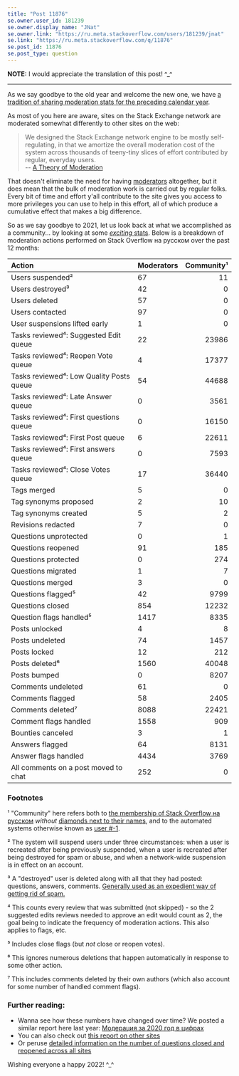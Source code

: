 ```yaml
---
title: "Post 11876"
se.owner.user_id: 181239
se.owner.display_name: "JNat"
se.owner.link: "https://ru.meta.stackoverflow.com/users/181239/jnat"
se.link: "https://ru.meta.stackoverflow.com/q/11876"
se.post_id: 11876
se.post_type: question
---
```

<p><strong>NOTE:</strong> I would appreciate the translation of this post! ^_^</p>
<hr />
<p>As we say goodbye to the old year and welcome the new one, we have <a href="https://ru.meta.stackoverflow.com/search?q=%22year+in+moderation%22+is%3Aquestion">a tradition of sharing moderation stats for the preceding calendar year</a>.</p>
<p>As most of you here are aware, sites on the Stack Exchange network are moderated somewhat differently to other sites on the web:</p>
<blockquote>
<p>We designed the Stack Exchange network engine to be mostly self-regulating, in that we amortize the overall moderation cost of the system across thousands of teeny-tiny slices of effort contributed by regular, everyday users.<br />
-- <a href="http://blog.stackoverflow.com/2009/05/a-theory-of-moderation/">A Theory of Moderation</a></p>
</blockquote>
<p>That doesn't eliminate the need for having <a href="https://stackoverflow.blog/2018/11/21/our-theory-of-moderation-re-visited/">moderators</a> altogether, but it does mean that the bulk of moderation work is carried out by regular folks. Every bit of time and effort y'all contribute to the site gives you access to more privileges you can use to help in this effort, all of which produce a cumulative effect that makes a big difference.</p>
<p>So as we say goodbye to 2021, let us look back at what we accomplished as a community... by looking at some <a href="https://i.stack.imgur.com/KZntT.gif" rel="nofollow noreferrer"><em>exciting</em> stats</a>. Below is a breakdown of moderation actions performed on Stack Overflow на русском over the past 12 months:</p>
<div class="s-table-container">
<table class="s-table">
<thead>
<tr>
<th style="text-align: left;">Action</th>
<th>Moderators</th>
<th style="text-align: right;">Community¹</th>
</tr>
</thead>
<tbody>
<tr>
<td style="text-align: left;">Users suspended²</td>
<td>67</td>
<td style="text-align: right;">11</td>
</tr>
<tr>
<td style="text-align: left;">Users destroyed³</td>
<td>42</td>
<td style="text-align: right;">0</td>
</tr>
<tr>
<td style="text-align: left;">Users deleted</td>
<td>57</td>
<td style="text-align: right;">0</td>
</tr>
<tr>
<td style="text-align: left;">Users contacted</td>
<td>97</td>
<td style="text-align: right;">0</td>
</tr>
<tr>
<td style="text-align: left;">User suspensions lifted early</td>
<td>1</td>
<td style="text-align: right;">0</td>
</tr>
<tr>
<td style="text-align: left;">Tasks reviewed⁴: Suggested Edit queue</td>
<td>22</td>
<td style="text-align: right;">23986</td>
</tr>
<tr>
<td style="text-align: left;">Tasks reviewed⁴: Reopen Vote queue</td>
<td>4</td>
<td style="text-align: right;">17377</td>
</tr>
<tr>
<td style="text-align: left;">Tasks reviewed⁴: Low Quality Posts queue</td>
<td>54</td>
<td style="text-align: right;">44688</td>
</tr>
<tr>
<td style="text-align: left;">Tasks reviewed⁴: Late Answer queue</td>
<td>0</td>
<td style="text-align: right;">3561</td>
</tr>
<tr>
<td style="text-align: left;">Tasks reviewed⁴: First questions queue</td>
<td>0</td>
<td style="text-align: right;">16150</td>
</tr>
<tr>
<td style="text-align: left;">Tasks reviewed⁴: First Post queue</td>
<td>6</td>
<td style="text-align: right;">22611</td>
</tr>
<tr>
<td style="text-align: left;">Tasks reviewed⁴: First answers queue</td>
<td>0</td>
<td style="text-align: right;">7593</td>
</tr>
<tr>
<td style="text-align: left;">Tasks reviewed⁴: Close Votes queue</td>
<td>17</td>
<td style="text-align: right;">36440</td>
</tr>
<tr>
<td style="text-align: left;">Tags merged</td>
<td>5</td>
<td style="text-align: right;">0</td>
</tr>
<tr>
<td style="text-align: left;">Tag synonyms proposed</td>
<td>2</td>
<td style="text-align: right;">10</td>
</tr>
<tr>
<td style="text-align: left;">Tag synonyms created</td>
<td>5</td>
<td style="text-align: right;">2</td>
</tr>
<tr>
<td style="text-align: left;">Revisions redacted</td>
<td>7</td>
<td style="text-align: right;">0</td>
</tr>
<tr>
<td style="text-align: left;">Questions unprotected</td>
<td>0</td>
<td style="text-align: right;">1</td>
</tr>
<tr>
<td style="text-align: left;">Questions reopened</td>
<td>91</td>
<td style="text-align: right;">185</td>
</tr>
<tr>
<td style="text-align: left;">Questions protected</td>
<td>0</td>
<td style="text-align: right;">274</td>
</tr>
<tr>
<td style="text-align: left;">Questions migrated</td>
<td>1</td>
<td style="text-align: right;">7</td>
</tr>
<tr>
<td style="text-align: left;">Questions merged</td>
<td>3</td>
<td style="text-align: right;">0</td>
</tr>
<tr>
<td style="text-align: left;">Questions flagged⁵</td>
<td>42</td>
<td style="text-align: right;">9799</td>
</tr>
<tr>
<td style="text-align: left;">Questions closed</td>
<td>854</td>
<td style="text-align: right;">12232</td>
</tr>
<tr>
<td style="text-align: left;">Question flags handled⁵</td>
<td>1417</td>
<td style="text-align: right;">8335</td>
</tr>
<tr>
<td style="text-align: left;">Posts unlocked</td>
<td>4</td>
<td style="text-align: right;">8</td>
</tr>
<tr>
<td style="text-align: left;">Posts undeleted</td>
<td>74</td>
<td style="text-align: right;">1457</td>
</tr>
<tr>
<td style="text-align: left;">Posts locked</td>
<td>12</td>
<td style="text-align: right;">212</td>
</tr>
<tr>
<td style="text-align: left;">Posts deleted⁶ </td>
<td>1560</td>
<td style="text-align: right;">40048</td>
</tr>
<tr>
<td style="text-align: left;">Posts bumped</td>
<td>0</td>
<td style="text-align: right;">8207</td>
</tr>
<tr>
<td style="text-align: left;">Comments undeleted</td>
<td>61</td>
<td style="text-align: right;">0</td>
</tr>
<tr>
<td style="text-align: left;">Comments flagged</td>
<td>58</td>
<td style="text-align: right;">2405</td>
</tr>
<tr>
<td style="text-align: left;">Comments deleted⁷</td>
<td>8088</td>
<td style="text-align: right;">22421</td>
</tr>
<tr>
<td style="text-align: left;">Comment flags handled</td>
<td>1558</td>
<td style="text-align: right;">909</td>
</tr>
<tr>
<td style="text-align: left;">Bounties canceled</td>
<td>3</td>
<td style="text-align: right;">1</td>
</tr>
<tr>
<td style="text-align: left;">Answers flagged</td>
<td>64</td>
<td style="text-align: right;">8131</td>
</tr>
<tr>
<td style="text-align: left;">Answer flags handled</td>
<td>4434</td>
<td style="text-align: right;">3769</td>
</tr>
<tr>
<td style="text-align: left;">All comments on a post moved to chat</td>
<td>252</td>
<td style="text-align: right;">0</td>
</tr>
</tbody>
</table>
</div><h3>Footnotes</h3>
<p>¹ &quot;Community&quot; here refers both to <a href="https://ru.stackoverflow.com/users">the membership of Stack Overflow на русском</a> <em>without</em> <a href="https://ru.stackoverflow.com/users?tab=moderators">diamonds next to their names</a>, and to the automated systems otherwise known as <a href="https://ru.stackoverflow.com/users/-1">user #-1</a>.</p>
<p>² The system will suspend users under three circumstances: when a user is recreated after being previously suspended, when a user is recreated after being destroyed for spam or abuse, and when a network-wide suspension is in effect on an account.</p>
<p>³ A &quot;destroyed&quot; user is deleted along with all that they had posted: questions, answers, comments. <a href="https://meta.stackexchange.com/questions/88994/what-is-the-difference-between-a-deleted-user-and-a-destroyed-user">Generally used as an expedient way of getting rid of spam.</a></p>
<p>⁴ This counts every review that was submitted (not skipped) - so the 2 suggested edits reviews needed to approve an edit would count as 2, the goal being to indicate the frequency of moderation actions. This also applies to flags, etc.</p>
<p>⁵ Includes close flags (but <em>not</em> close or reopen votes).</p>
<p>⁶ This ignores numerous deletions that happen automatically in response to some other action.</p>
<p>⁷ This includes comments deleted by their own authors (which also account for some number of handled comment flags).</p>
<h3>Further reading:</h3>
<ul>
<li>Wanna see how these numbers have changed over time? We posted a similar report here last year: <a href="https://ru.meta.stackoverflow.com/q/11288/181239">Модерация за 2020 год в цифрах</a></li>
<li>You can also check out <a href="https://stackexchange.com/search?q=title%3A%222021%3A+a+year+in+moderation%22">this report on other sites</a></li>
<li>Or peruse <a href="https://meta.stackexchange.com/q/374784/208518">detailed information on the number of questions closed and reopened across all sites</a></li>
</ul>
<p>Wishing everyone a happy 2022! ^_^</p>
